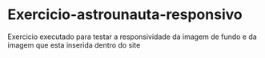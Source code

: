 # Exercicio-astrounauta-responsivo
Exercicio executado para testar a responsividade da imagem de fundo e da imagem que esta inserida dentro do site

